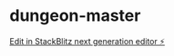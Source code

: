 # dungeon-master

[Edit in StackBlitz next generation editor ⚡️](https://stackblitz.com/~/github.com/koogle/dungeon-master)